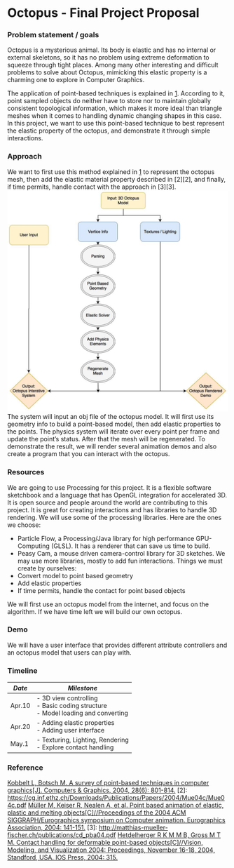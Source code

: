 # Octopus - Final Project Proposal

### Problem statement / goals
Octopus is a mysterious animal. Its body is elastic and has no internal or external skeletons, so it has no problem using extreme deformation to squeeze through tight places. Among many other interesting and difficult problems to solve about Octopus, mimicking this elastic property is a charming one to explore in Computer Graphics. 

The application of point-based techniques is explained in [1].  According to it, point sampled objects do neither have to store nor to maintain globally consistent topological information, which makes it more ideal than triangle meshes when it comes to handling dynamic changing shapes in this case. In this project, we want to use this point-based technique to best represent the elastic property of the octopus, and demonstrate it through simple interactions.

### Approach
We want to first use this method explained in [1][1] to represent the octopus mesh, then add the elastic material property described in [2][2], and finally, if time permits, handle contact with the approach in [3][3].
![](chart.jpg)
The system will input an obj file of the octopus model. It will first use its geometry info to build a point-based model, then add elastic properties to the points. The physics system will iterate over every point per frame and update the point’s status. After that the mesh will be regenerated.
To demonstrate the result, we will render several animation demos and also create a program that you can interact with the octopus.

### Resources
We are going to use Processing for this project. It is a flexible software sketchbook and a language that has OpenGL integration for accelerated 3D. It is open source and people around the world are contributing to this project. It is great for creating interactions and has libraries to handle 3D rendering. 
We will use some of the processing libraries. Here are the ones we choose:
- Particle Flow, a Processing/Java library for high performance GPU-Computing (GLSL). It has a renderer that can save us time to build. 
- Peasy Cam, a mouse driven camera-control library for 3D sketches. 
We may use more libraries, mostly to add fun interactions. 
Things we must create by ourselves:
- Convert model to point based geometry
- Add elastic properties
- If time permits, handle the contact for point based objects

We will first use an octopus model from the internet, and focus on the algorithm. If we have time left we will build our own octopus.

### Demo
We will have a user interface that provides different attribute controllers and an octopus model that users can play with. 

### Timeline

*Date* | *Milestone*
--- | ---
Apr.10 | - 3D view controlling <br> - Basic coding structure <br> - Model loading and converting
Apr.20 | - Adding elastic properties <br> - Adding user interface
May.1 | - Texturing, Lighting, Rendering <br> - Explore contact handling

### Reference
[1]: https://pdfs.semanticscholar.org/1dd4/d072dfbd3225e5fb7a36f9c093ff9d6915f8.pdf 
[Kobbelt L, Botsch M. A survey of point-based techniques in computer graphics[J]. Computers & Graphics, 2004, 28(6): 801-814.](https://pdfs.semanticscholar.org/1dd4/d072dfbd3225e5fb7a36f9c093ff9d6915f8.pdf)
[2]: https://cg.inf.ethz.ch/Downloads/Publications/Papers/2004/Mue04c/Mue04c.pdf 
[Müller M, Keiser R, Nealen A, et al. Point based animation of elastic, plastic and melting objects[C]//Proceedings of the 2004 ACM SIGGRAPH/Eurographics symposium on Computer animation. Eurographics Association, 2004: 141-151.](https://cg.inf.ethz.ch/Downloads/Publications/Papers/2004/Mue04c/Mue04c.pdf)
[3]: http://matthias-mueller-fischer.ch/publications/cd_pba04.pdf 
[Hetdelherger R K M M B, Gross M T M. Contact handling for deformable point-based objects[C]//Vision, Modeling, and Visualization 2004: Proceedings, November 16-18, 2004, Standford, USA. IOS Press, 2004: 315.](http://matthias-mueller-fischer.ch/publications/cd_pba04.pdf)
